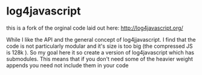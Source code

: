# log4javascript
this is a fork of the orginal code laid out here: http://log4javascript.org/

While I like the API and the general concept of log4jjavascript. I find that the code is not particularly modular and it's size is too big (the compressed JS is 128k ).  So my goal here it so create a version of log4javascript which has submodules. This means that if you don't need some of the heavier weight appends you need not include them in your code
